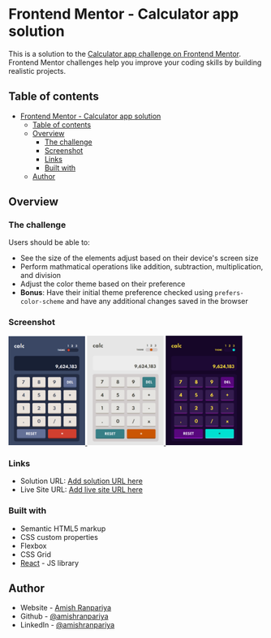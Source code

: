 # Frontend Mentor - Calculator app solution

This is a solution to the [Calculator app challenge on Frontend Mentor](https://www.frontendmentor.io/challenges/calculator-app-9lteq5N29). Frontend Mentor challenges help you improve your coding skills by building realistic projects.

## Table of contents

- [Frontend Mentor - Calculator app solution](#frontend-mentor---calculator-app-solution)
  - [Table of contents](#table-of-contents)
  - [Overview](#overview)
    - [The challenge](#the-challenge)
    - [Screenshot](#screenshot)
    - [Links](#links)
    - [Built with](#built-with)
  - [Author](#author)

## Overview

### The challenge

Users should be able to:

- See the size of the elements adjust based on their device's screen size
- Perform mathmatical operations like addition, subtraction, multiplication, and division
- Adjust the color theme based on their preference
- **Bonus**: Have their initial theme preference checked using `prefers-color-scheme` and have any additional changes saved in the browser

### Screenshot

<a href="https://calculator-amish.netlify.app/" target="_blank">
  <img width="30%" src="./screenshot.png">
  <img width="30%" src="./screenshot2.png">
  <img width="30%" src="./screenshot3.png">
</a>

### Links

- Solution URL: [Add solution URL here](https://github.com/AmishRanpariya/calculator_app_react)
- Live Site URL: [Add live site URL here](https://calculator-amish.netlify.app/)

### Built with

- Semantic HTML5 markup
- CSS custom properties
- Flexbox
- CSS Grid
- [React](https://reactjs.org/) - JS library

## Author

- Website - [Amish Ranpariya](https://amishranpariya.github.io/linkinbio/)
- Github - [@amishranpariya](https://github.com/AmishRanpariya)
- LinkedIn - [@amishranpariya](https://www.linkedin.com/in/amish-ranpariya-753662156/)
